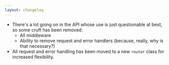 ```yaml
---
layout: changelog
---
```


- There's a lot going on in the API whose use is just questionable at best, so some cruft has been removed:
  - All middleware
  - Ability to remove request and error handlers (because, really, why is that necessary?)
- All request and error handling has been moved to a new `router` class for increased flexibility.